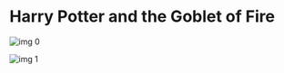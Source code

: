 # Harry Potter and the Goblet of Fire

![img 0](https://i.imgur.com/7C3pori.jpg)

![img 1](https://i.imgur.com/zlsgslt.png)

